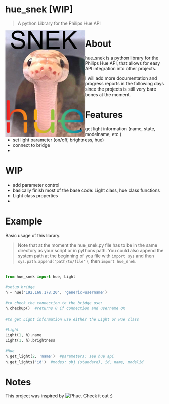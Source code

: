# hue_snek [WIP]
> A python Library for the Philips Hue API

<img align="left" border="0" padding="4" src="https://github.com/channel-42/hue-snek/blob/master/.resources/snek.png" width="50%">

# About
hue_snek is a python library for the Philips Hue API, that allows for easy API integration into other projects.

I will add more documentation and progress reports in the following days since the projects is still very bare bones at the moment.

# Features

- get light information (name, state, modelname, etc.)
- set light parameter (on/off, brightness, hue)
- connect to bridge
- 


# WIP

- add parameter control
- basically finish most of the base code: Light class, hue class functions
- Light class properties
-

# Example

Basic usage of this library.

> Note that at the moment the hue_snek.py file has to be in the same directory as your script or in pythons path. You could also append the system path at the beginning of you file with `import sys` and then `sys.path.append('path/to/file')`, then `import hue_snek`.

```python

from hue_snek import hue, Light

#setup bridge
h = hue('192.168.178.20', 'generic-username')

#to check the connection to the bridge use:
h.checkup()  #returns 0 if connection and username OK

#to get Light information use either the Light or Hue class

#Light
Light(1, h).name
Light(1, h).brightness

#Hue
h.get_light(2, 'name')  #parameters: see hue api
h.get_lights('id')  #modes: obj (standard), id, name, modelid

```
# Notes

This project was inspired by ![Phue](https://github.com/studioimaginaire/phue/). Check it out :)
